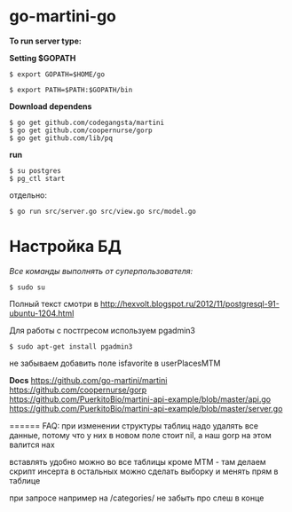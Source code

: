 go-martini-go
=============

**To run server type:**

**Setting $GOPATH**
```
$ export GOPATH=$HOME/go

$ export PATH=$PATH:$GOPATH/bin
```

**Download dependens**
```
$ go get github.com/codegangsta/martini
$ go get github.com/coopernurse/gorp
$ go get github.com/lib/pq
```

**run**
```
$ su postgres
$ pg_ctl start
```
отдельно:
```
$ go run src/server.go src/view.go src/model.go
```

Настройка БД
=============

*Все команды выполнять от суперпользователя:*
```
$ sudo su
```
Полный текст смотри в http://hexvolt.blogspot.ru/2012/11/postgresql-91-ubuntu-1204.html

Для работы с постгресом используем pgadmin3
```
$ sudo apt-get install pgadmin3
```

не забываем добавить поле isfavorite в userPlacesMTM

**Docs**
https://github.com/go-martini/martini
https://github.com/coopernurse/gorp
https://github.com/PuerkitoBio/martini-api-example/blob/master/api.go
https://github.com/PuerkitoBio/martini-api-example/blob/master/server.go

======
FAQ:
при изменении структуры таблиц надо удалять все данные, потому что у них в новом поле стоит nil, а наш gorp на этом валится нах

вставлять удобно можно во все таблицы кроме MTM - там делаем скрипт инсерта
в остальных можно сделать выборку и менять прям в таблице

при запросе например на /categories/ не забыть про слеш в конце